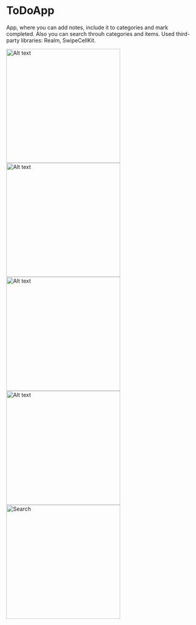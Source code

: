# ToDoApp
App, where you can add notes, include it to categories and mark completed. Also you can search throuh categories and items.
Used third-party libraries: Realm, SwipeCellKit.  


<img
  src="https://user-images.githubusercontent.com/88778576/232466557-5974abad-c958-4895-9320-549db32975c7.png"
  alt="Alt text"
  title="Main screen"
  style="display: inline-block; margin: 0 auto; width: 300px">
<img
  src="https://user-images.githubusercontent.com/88778576/232466788-0fba6cd0-3246-4a9a-bfe7-ceca44b47516.png"
  alt="Alt text"
  title="Add new item."
  style="display: inline-block; margin: 0 auto; width: 300px">
<img
  src="https://user-images.githubusercontent.com/88778576/232467048-eda06b4a-32ec-4d40-8c5e-1caf9bf4e41f.png"
  alt="Alt text"
  title="Screen with items"
  style="display: inline-block; margin: 0 auto; width: 300px">
<img
  src="https://user-images.githubusercontent.com/88778576/232467107-8d8436b3-cfd1-4072-9333-2d59a19f5f38.png"
  alt="Alt text"
  title="Marked"
  style="display: inline-block; margin: 0 auto; width: 300px">
<img
  src="https://user-images.githubusercontent.com/88778576/232467178-7c4e22dc-0956-4f35-bde6-67b647fffbfb.png"
  alt="Search"
  title="Main screen"
  style="display: inline-block; margin: 0 auto; width: 300px">

